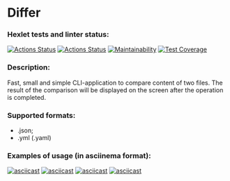 # Differ

### Hexlet tests and linter status:
[![Actions Status](https://github.com/paulvino/java-project-71/workflows/hexlet-check/badge.svg)](https://github.com/paulvino/java-project-71/actions)
[![Actions Status](https://github.com/paulvino/java-project-71/actions/workflows/main.yml/badge.svg)](https://github.com/paulvino/java-project-71/actions/workflows/main.yml)
[![Maintainability](https://api.codeclimate.com/v1/badges/995f2c889eff35789c4e/maintainability)](https://codeclimate.com/github/paulvino/java-project-71/maintainability)
[![Test Coverage](https://api.codeclimate.com/v1/badges/995f2c889eff35789c4e/test_coverage)](https://codeclimate.com/github/paulvino/java-project-71/test_coverage)

### Description:
Fast, small and simple CLI-application to compare content of two files. The result of the comparison will be displayed on the screen after the operation is completed.

### Supported formats:
- .json;
- .yml (.yaml)

### Examples of usage (in asciinema format):
[![asciicast](https://asciinema.org/a/44DFAGo9DtrMM0SGEdaCkHuAj.svg)](https://asciinema.org/a/44DFAGo9DtrMM0SGEdaCkHuAj)
[![asciicast](https://asciinema.org/a/VTCoVmJpkr3uK1LtpPh09oLFV.svg)](https://asciinema.org/a/VTCoVmJpkr3uK1LtpPh09oLFV)
[![asciicast](https://asciinema.org/a/RBXFIDqzHDoQFynU6B6Xk7bw1.svg)](https://asciinema.org/a/RBXFIDqzHDoQFynU6B6Xk7bw1)
[![asciicast](https://asciinema.org/a/57yeejDIihRqnczUtd0hehaAD.svg)](https://asciinema.org/a/57yeejDIihRqnczUtd0hehaAD)